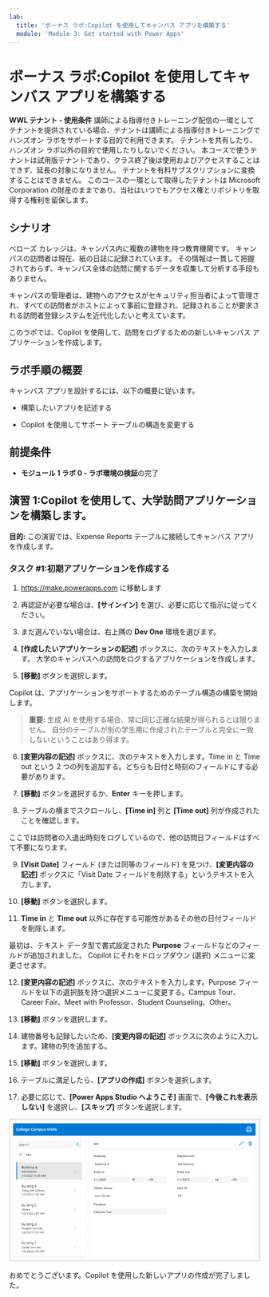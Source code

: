 ```yaml
---
lab:
  title: 'ボーナス ラボ:Copilot を使用してキャンバス アプリを構築する'
  module: 'Module 3: Get started with Power Apps'
---
```


# ボーナス ラボ:Copilot を使用してキャンバス アプリを構築する

**WWL テナント - 使用条件** 講師による指導付きトレーニング配信の一環としてテナントを提供されている場合、テナントは講師による指導付きトレーニングでハンズオン ラボをサポートする目的で利用できます。 テナントを共有したり、ハンズオン ラボ以外の目的で使用したりしないでください。 本コースで使うテナントは試用版テナントであり、クラス終了後は使用およびアクセスすることはできず、延長の対象になりません。 テナントを有料サブスクリプションに変換することはできません。 このコースの一環として取得したテナントは Microsoft Corporation の財産のままであり、当社はいつでもアクセス権とリポジトリを取得する権利を留保します。 

## シナリオ

ベローズ カレッジは、キャンパス内に複数の建物を持つ教育機関です。 キャンパスの訪問者は現在、紙の日誌に記録されています。 その情報は一貫して把握されておらず、キャンパス全体の訪問に関するデータを収集して分析する手段もありません。

キャンパスの管理者は、建物へのアクセスがセキュリティ担当者によって管理され、すべての訪問者がホストによって事前に登録され、記録されることが要求される訪問者登録システムを近代化したいと考えています。

このラボでは、Copilot を使用して、訪問をログするための新しいキャンバス アプリケーションを作成します。 

## ラボ手順の概要

キャンバス アプリを設計するには、以下の概要に従います。

- 構築したいアプリを記述する

- Copilot を使用してサポート テーブルの構造を変更する

 ## 前提条件

- **モジュール 1 ラボ 0 - ラボ環境の検証**の完了

## 演習 1:Copilot を使用して、大学訪問アプリケーションを構築します。

**目的:** この演習では、Expense Reports テーブルに接続してキャンバス アプリを作成します。

### タスク \#1:初期アプリケーションを作成する

1. https://make.powerapps.com に移動します

2. 再認証が必要な場合は、**[サインイン]** を選び、必要に応じて指示に従ってください。

3. まだ選んでいない場合は、右上隅の **Dev One** 環境を選びます。

4. **[作成したいアプリケーションの記述]** ボックスに、次のテキストを入力します。 大学のキャンパスへの訪問をログするアプリケーションを作成します。 

5. **[移動]** ボタンを選択します。

Copilot は、アプリケーションをサポートするためのテーブル構造の構築を開始します。 

> **重要:** 生成 AI を使用する場合、常に同じ正確な結果が得られるとは限りません。 自分のテーブルが別の学生用に作成されたテーブルと完全に一致しないということはあり得ます。 

6. **[変更内容の記述]** ボックスに、次のテキストを入力します。Time in と Time out という 2 つの列を追加する。どちらも日付と時刻のフィールドにする必要があります。  

7. **[移動]** ボタンを選択するか、**Enter** キーを押します。 

8. テーブルの横までスクロールし、**[Time in]** 列と **[Time out]** 列が作成されたことを確認します。 

ここでは訪問者の入退出時刻をログしているので、他の訪問日フィールドはすべて不要になります。 

9. **[Visit Date]** フィールド (または同等のフィールド) を見つけ、**[変更内容の記述]** ボックスに「Visit Date フィールドを削除する」というテキストを入力します。 

10. **[移動]** ボタンを選択します。 

11. **Time in** と **Time out** 以外に存在する可能性があるその他の日付フィールドを削除します。 

最初は、テキスト データ型で書式設定された **Purpose** フィールドなどのフィールドが追加されました。 Copilot にそれをドロップダウン (選択) メニューに変更させます。 

12. **[変更内容の記述]** ボックスに、次のテキストを入力します。Purpose フィールドを以下の選択肢を持つ選択メニューに変更する。Campus Tour、Career Fair、Meet with Professor、Student Counseling、Other。 

13. **[移動]** ボタンを選択します。 

14. 建物番号も記録したいため、**[変更内容の記述]** ボックスに次のように入力します。建物の列を追加する。 

15. **[移動]** ボタンを選択します。 

16. テーブルに満足したら、**[アプリの作成]** ボタンを選択します。 

17. 必要に応じて、**[Power Apps Studio へようこそ]** 画面で、**[今後これを表示しない]** を選択し、**[スキップ]** ボタンを選択します。 

![作成したばかりのアプリのスクリーンショット](media/bonus-lab-copilot-01.png)

おめでとうございます。Copilot を使用した新しいアプリの作成が完了しました。 
